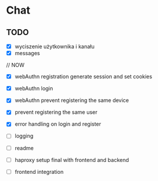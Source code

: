 # Chat

## TODO

- [x] wyciszenie użytkownika i kanału
- [x] messages

// NOW
- [x] webAuthn registration generate session and set cookies
- [x] webAuthn login
- [x] webAuthn prevent registering the same device
- [x] prevent registering the same user
- [x] error handling on login and register

- [ ] logging
- [ ] readme
- [ ] haproxy setup final with frontend and backend
- [ ] frontend integration